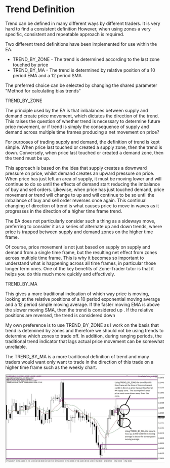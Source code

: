 # Trend Definition

Trend can be defined in many different ways by different traders. It is very hard to find a consistent definition However, when using zones a very specific, consistent and repeatable approach is required.

Two different trend definitions have been implemented for use within the EA.

* TREND\_BY\_ZONE - The trend is determined according to the last zone touched by price
* TREND\_BY\_MA - The trend is determined by relative position of a 10 period EMA and a 12 period SMA 

The preferred choice can be selected by changing the  shared parameter "Method for calculating bias trends"

TREND\_BY\_ZONE

The principle used by the EA is that imbalances between supply and demand create price movement, which dictates the direction of the trend. This raises the question of whether trend is necessary to determine future price movement, or if trend is simply the consequence of supply and demand across multiple time frames producing a net movement on price?

For purposes of trading supply and demand, the definition of trend is kept simple. When price last touched or created a supply zone, then the trend is down. Conversely, when price last touched or created a demand zone, then the trend must be up.

This approach is based on the idea that supply creates a downward pressure on price, whilst demand creates an upward pressure on price. When price has just left an area of supply, it must be moving lower and will continue to do so until the effects of demand start reducing the imbalance of buy and sell orders. Likewise, when price  has just touched demand, price movement or trend will change to up and will continue to be so until the imbalance of buy and sell order reverses once again. This continual changing of direction of trend is what causes price to move in waves as it progresses in the direction of a higher time frame trend.

The EA does not particularly consider such a thing as a sideways move, preferring to consider it as a series of alternate up and down trends, where price is trapped between supply and demand zones on the higher time frame.

Of course, price movement is not just based on supply on supply and demand from a single time frame, but the resulting net effect from zones across multiple time frame. This is why it becomes so important to understand what is happening across all time frames, in particular those longer term ones. One of the key benefits of Zone-Trader tutor is that it helps you do this much more quickly and effectively.

TREND\_BY\_MA

This gives a more traditional indication of which way price is moving, looking at the relative positions of a 10 period exponential moving average and a 12 period simple moving average. If the faster moving EMA is above the slower moving SMA, then the trend is considered up . If the relative positions are reversed, the trend is considered down

My own preference is to use TREND\_BY\_ZONE as I work on the basis that trend is detemined by zones and therefore we should not be using trends to determine which zones to trade off. In addition, during ranging periods, the traditional trend indicator that lags actual price movement can be somewhat unreliable.

The TREND\_BY\_MA is a more traditional definition of trend and many traders would want only want to trade in the direction of this trade on a higher time frame such as the weekly chart.

![](/assets/H4trendDefintions.JPG)

